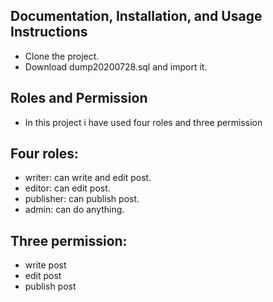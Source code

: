 ## Documentation, Installation, and Usage Instructions
- Clone the project.
- Download dump20200728.sql and import it.

## Roles and Permission
- In this project i have used four roles and three permission
 ## Four roles:
 - writer:  can write and edit post.
 - editor: can edit post.
 - publisher: can publish post.
 - admin: can do anything.
 ## Three permission:
 - write post
 - edit post
 - publish post

